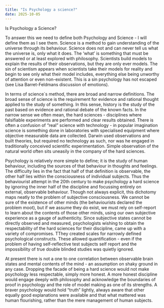 ```yaml
---
title: "Is Psychology a science?"
date: 2025-10-05
---
```


Is Psychology a Science?

To answer this we need to define both Psychology and Science - I will define them as I see them. Science is a method to gain understanding of the universe through its behaviour. Science does not and can never tell us what the universe is, only what it does. The ‘what’ is something that must be answered or at least explored with philosophy. Scientists build models to explain the results of their observations, but they are only ever models. The sin of scientism appears when scientists take their models for reality and begin to see only what their model includes, everything else being unworthy of attention or even non-existent. This is a sin psychology has not escaped (see Lisa Barret-Feldmans discussion of emotions).

In terms of science´s method, there are broad and narrow definitions. The broad sense of science is the requirement for evidence and rational thought applied to the study of something. In this sense, history is the study of the past based on evidence and rational debate of the known facts. In the narrow sense we often mean, the hard sciences - disciplines where falsifiable experiments are performed and clear results obtained. There is often a confusion of “real” science with technology - in popular imagination science is something done in laboratories with specialised equipment where objective measurable data are collected.  Darwin used observations and built theories, but required no technology as such, nor was he engaged in traditionally conceived scientific experimentation. Simple observation of the natural world often sits uneasily in the company of the hard sciences.

Psychology is relatively more simple to define; it is the study of human behaviour, including the sources of that behaviour in thoughts and feelings. The difficulty lies in the fact that half of that definition is observable, the other half lies within the consciousness of individual subjects. Thus the behaviourist attempt in the 20th century to make psychology a hard science by ignoring the inner half of the discipline and focussing entirely on external, observable behaviour. Though not always explicit, this dichotomy maps neatly to the problem of subjective consciousness. We cannot be sure of the existence of other minds (the behaviourists declared the problem moot), but if we assume they do exist, we must rely on self-report to learn about the contents of those other minds, using our own subjective experience as a gauge of authenticity. Since subjective states cannot be directly observed and measured, psychologists wishing to obtain the respectability of the hard sciences for their discipline, came up with a variety of compromises. TThey created scales for narrowly defined psychological constructs. These allowed quantification - even if the problem of having self-reflective test subjects self report and the impossibility of true double blinded studies was quietly ignored.

At present there is not a one to one correlation between observable brain states and mental contents of the mind - an assumption on shaky ground in any case. Dropping the facade of being a hard science would not make psychology less respectable, simply more honest. A more honest discipline would engage deeply with philosophy and acknowledge the boundaries of proof in psychology and the role of model making as one of its strengths. A braver psychology would hold “truth” lightly, always aware that other equally good explanations were available and that what mattered was human flourishing, rather than the mere management of human subjects.

